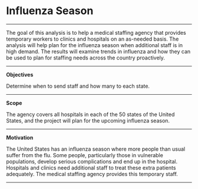 # Influenza Season
---

The goal of this analysis is to help a medical staffing agency that provides temporary workers to clinics and hospitals on an as-needed basis. The analysis will help plan for the influenza season when additional staff is in high demand. The results will examine trends in influenza and how they can be used to plan for staffing needs across the country proactively.  

---

**Objectives**

Determine when to send staff and how many to each state.

---
**Scope** 

The agency covers all hospitals in each of the 50 states of the United States, and
the project will plan for the upcoming influenza season.

---
**Motivation**

The United States has an influenza season where more people than usual suffer from the flu. Some people, particularly those in vulnerable populations, develop serious complications and end up in the hospital. Hospitals and clinics need additional staff to treat these extra patients adequately. The medical staffing agency provides this temporary staff.

---
